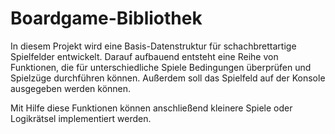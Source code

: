 # Boardgame-Bibliothek

In diesem Projekt wird eine Basis-Datenstruktur für schachbrettartige Spielfelder
entwickelt. Darauf aufbauend entsteht eine Reihe von Funktionen, die für
unterschiedliche Spiele Bedingungen überprüfen und Spielzüge durchführen können.
Außerdem soll das Spielfeld auf der Konsole ausgegeben werden können.

Mit Hilfe diese Funktionen können anschließend kleinere Spiele oder Logikrätsel
implementiert werden.
